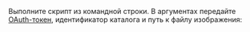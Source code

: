Выполните скрипт из командной строки. В аргументах передайте [OAuth-токен](../../iam/concepts/authorization/oauth-token.md), идентификатор каталога и путь к файлу изображения: